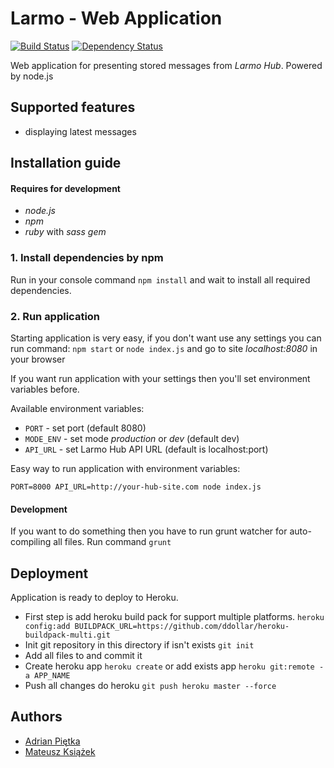# Larmo - Web Application

[![Build Status](https://travis-ci.org/mejt/larmo-webapp.svg)](https://travis-ci.org/mejt/larmo-webapp)
[![Dependency Status](https://david-dm.org/mejt/larmo-webapp.png)](https://david-dm.org/mejt/larmo-webapp)

Web application for presenting stored messages from *Larmo Hub*. Powered by node.js

## Supported features

* displaying latest messages

## Installation guide

#### Requires for development
- *node.js*
- *npm*
- *ruby* with *sass gem*

### 1. Install dependencies by npm
Run in your console command ```npm install``` and wait to install all required dependencies.

### 2. Run application
Starting application is very easy, if you don't want use any settings you can run command: ```npm start``` or ```node index.js``` 
and go to site *localhost:8080* in your browser

If you want run application with your settings then you'll set environment variables before.

Available environment variables:

- ```PORT``` - set port (default 8080)
- ```MODE_ENV``` - set mode *production* or *dev* (default dev)
- ```API_URL``` - set Larmo Hub API URL (default is localhost:port)

Easy way to run application with environment variables:

```PORT=8000 API_URL=http://your-hub-site.com node index.js```

#### Development
If you want to do something then you have to run grunt watcher for auto-compiling all files. Run command ```grunt```

## Deployment
Application is ready to deploy to Heroku. 

- First step is add heroku build pack for support multiple platforms.
```heroku config:add BUILDPACK_URL=https://github.com/ddollar/heroku-buildpack-multi.git```
- Init git repository in this directory if isn't exists ```git init```
- Add all files to and commit it
- Create heroku app ```heroku create``` or add exists app ```heroku git:remote -a APP_NAME```
- Push all changes do heroku ```git push heroku master --force```

## Authors

* [Adrian Piętka](mailto:apietka@future-processing.com)
* [Mateusz Książek](mailto:mksiazek@future-processing.com)